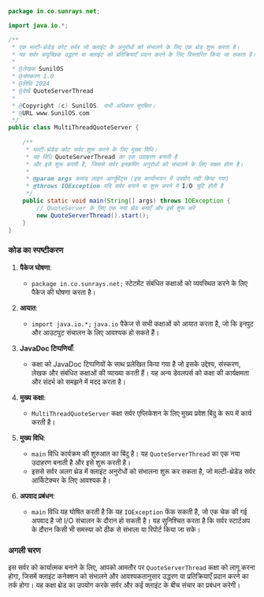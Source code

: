 ```java
package in.co.sunrays.net;

import java.io.*;

/**
 * एक मल्टी-थ्रेडेड कोट सर्वर जो क्लाइंट के अनुरोधों को संभालने के लिए एक थ्रेड शुरू करता है।
 * यह सर्वर यादृच्छिक उद्धरण या क्लाइंट को प्रतिक्रियाएँ प्रदान करने के लिए विस्तारित किया जा सकता है।
 *
 * @लेखक SunilOS
 * @संस्करण 1.0
 * @तिथि 2024
 * @देखें QuoteServerThread
 * 
 * @Copyright (c) SunilOS. सभी अधिकार सुरक्षित।
 * @URL www.SunilOS.com
 */
public class MultiThreadQuoteServer {
    
    /**
     * मल्टी-थ्रेडेड कोट सर्वर शुरू करने के लिए मुख्य विधि।
     * यह विधि QuoteServerThread का एक उदाहरण बनाती है
     * और इसे शुरू करती है, जिससे सर्वर इनकमिंग अनुरोधों को संभालने के लिए सक्षम होता है।
     *
     * @param args कमांड लाइन आर्ग्युमेंट्स (इस कार्यान्वयन में उपयोग नहीं किया गया)
     * @throws IOException यदि सर्वर बनाने या शुरू करने में I/O त्रुटि होती है
     */
    public static void main(String[] args) throws IOException {
        // QuoteServer के लिए एक नया थ्रेड बनाएँ और इसे शुरू करें
        new QuoteServerThread().start();
    }
}
```

### कोड का स्पष्टीकरण

1. **पैकेज घोषणा**:
   - `package in.co.sunrays.net;` स्टेटमेंट संबंधित कक्षाओं को व्यवस्थित करने के लिए पैकेज की घोषणा करता है।

2. **आयात**:
   - `import java.io.*;` `java.io` पैकेज से सभी कक्षाओं को आयात करता है, जो कि इनपुट और आउटपुट संचालन के लिए आवश्यक हो सकते हैं।

3. **JavaDoc टिप्पणियाँ**:
   - कक्षा को JavaDoc टिप्पणियों के साथ प्रलेखित किया गया है जो इसके उद्देश्य, संस्करण, लेखक और संबंधित कक्षाओं की व्याख्या करती हैं। यह अन्य डेवलपर्स को कक्षा की कार्यक्षमता और संदर्भ को समझने में मदद करता है।

4. **मुख्य कक्षा**:
   - `MultiThreadQuoteServer` कक्षा सर्वर एप्लिकेशन के लिए मुख्य प्रवेश बिंदु के रूप में कार्य करती है।

5. **मुख्य विधि**:
   - `main` विधि कार्यक्रम की शुरुआत का बिंदु है। यह `QuoteServerThread` का एक नया उदाहरण बनाती है और इसे शुरू करती है।
   - इससे सर्वर अलग थ्रेड में क्लाइंट अनुरोधों को संभालना शुरू कर सकता है, जो मल्टी-थ्रेडेड सर्वर आर्किटेक्चर के लिए आवश्यक है।

6. **अपवाद प्रबंधन**:
   - `main` विधि यह घोषित करती है कि यह `IOException` फेंक सकती है, जो एक चेक की गई अपवाद है जो I/O संचालन के दौरान हो सकती है। यह सुनिश्चित करता है कि सर्वर स्टार्टअप के दौरान किसी भी समस्या को ठीक से संभाला या रिपोर्ट किया जा सके।

### अगली चरण
इस सर्वर को कार्यात्मक बनाने के लिए, आपको आमतौर पर `QuoteServerThread` कक्षा को लागू करना होगा, जिसमें क्लाइंट कनेक्शन को संभालने और आवश्यकतानुसार उद्धरण या प्रतिक्रियाएँ प्रदान करने का तर्क होगा। यह कक्षा थ्रेड का उपयोग करके सर्वर और कई क्लाइंट के बीच संचार का प्रबंधन करेगी।
